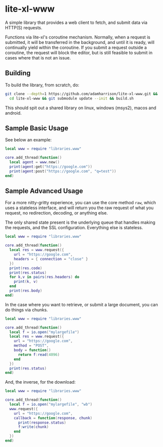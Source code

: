 # lite-xl-www

A simple library that provides a web client to fetch, and submit data via HTTP(S)
requests.

Functions via lite-xl's coroutine mechanism. Normally, when a request is
submitted, it will be transferred in the background, and until it is ready,
will continually yield within the coroutine. If you submit a request outside
a coroutine, the request will block the editor, but is still feasible to submit
in cases where that is not an issue.

## Building

To build the library, from scratch, do:

```sh
git clone --depth=1 https://github.com/adamharrison/lite-xl-www.git && \
  cd lite-xl-www && git submodule update --init && build.sh
```

This should spit out a shared library on linux, windows (msys2), macos and android.

## Sample Basic Usage

See below an example:

```lua
local www = require "libraries.www"

core.add_thread(function()
  local agent = www.new()
  print(agent:get("https://google.com"))
  print(agent:post("https://google.com", "q=test"))
end)
```

## Sample Advanced Usage

For a more nitty-gritty experience, you can use the core method `raw`, which
uses a stateless interface, and will return you the raw request of what you
request, no redirection, decoding, or anything else.

The only shared state present is the underlying queue that handles making
the requests, and the SSL configuration. Everything else is stateless.

```lua
local www = require "libraries.www"

core.add_thread(function()
  local res = www.request({
    url = "https://google.com",
    headers = { connection = "close" }
  })
  print(res.code)
  print(res.status)
  for k,v in pairs(res.headers) do
    print(k, v)
  end
  print(res.body)
end)
```

In the case where you want to retrieve, or submit a large document, you can
do things via chunks.

```lua
local www = require "libraries.www"

core.add_thread(function()
  local f = io.open("mylargefile")
  local res = www.request({
    url = "https://google.com",
    method = "POST",
    body = function()
      return f:read(4096)
    end
  })
  print(res.status)
end)
```

And, the inverse, for the download:

```lua
local www = require "libraries.www"

core.add_thread(function()
  local f = io.open("mylargefile", "wb")
  www.request({
    url = "https://google.com",
    callback = function(response, chunk)
      print(response.status)
      f:write(chunk)
    end
  })
end)
```
